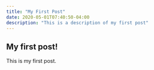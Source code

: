 ```yaml
---
title: "My First Post"
date: 2020-05-01T07:40:50-04:00
description: "This is a description of my first post"
---
```


## My first post!

This is my first post.
